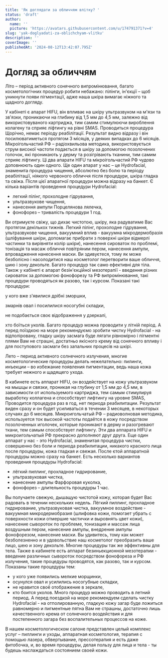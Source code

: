 ```yaml
---
title: 'Як доглядати за обличчям влітку? '
status: 'draft'
author:
  name: ''
  picture: 'https://avatars.githubusercontent.com/u/174791371?v=4'
slug: 'yak-doglyadati-za-oblichchyam-vlitku'
description: ''
coverImage: ''
publishedAt: '2024-08-12T13:42:07.795Z'
---
```


# Догляд за обличчям

Літо – період активного сонячного випромінювання, багато косметологічних процедур робити небажано: пілінги, ін'єкції – щоб уникнути появи пігментації, адже наша шкіра вимагає ніжного та щадного догляду.

У кабінеті є апарат HIFU, він впливає на шкіру ультразвуком на м'язи та зв'язки, проникаючи на глибину від 1,5 мм до 4,5 мм, залежно від використовуваного картриджа, тим самим стимулюючи вироблення колагену та сприяє ліфтингу на рівні SMAS. Проводиться процедура Щорічно, немає періоду реабілітації. Результат видно відразу і він посилюватиметься протягом 3 місяців, у деяких випадках до 6 місяців. Мікроігольчастий РФ – радіохвильова методика, використовується струм високої частоти подається в шкіру за допомогою позолочених голочок, які проникають у дерму та розігрівають тканини, тим самим сприяє ліфтингу. Ці два апарати HIFU та мікроігольчастий РФ чудово доповнюють один одного. Ще один апарат у нас – це Hydrofacial, знаменита процедура чищення, абсолютно без болю та періоду реабілітації, ніякого червоного обличчя після процедури, шкіра гладка та свіжа. Після цієї апаратної процедури можна відразу на банкет. Є кілька варіантів проведення процедури Hydrofacial:

- легкий пілінг, прохолодне гідрування,
- ультразвукове чищення,
- нанесення ампули Порцелянова лялечка,
- фонофорез – тривалість процедури 1 год. 

Ви отримуєте свіжу, що дихає чистотою, шкіру, яка радуватиме Вас протягом декількох тижнів. Легкий пілінг, прохолодне гідрування, ультразвукове чищення, вакуумний вплив - вакуумна мікродермобразія (шліфування шкіри, допомагає прибрати з поверхні шкіри відмерлі частинки та вирівняти колір шкіри), нанесення сироваток по проблемі, тонізація та масаж обличчя повітряним пером, нанесення ампули, впровадження нанесення маски. Ви здивуєтеся, тому як може безболісно і насолодитися наш косметолог перетворити ваше обличчя, шию і зону декольте. Багато процедур так само ефективні для тіла. Також у кабінеті є апарат безін'єкційної мезотерапії - введення різних сироваток за допомогою фонофорезу та РФ випромінювання, такі процедури проводяться як разово, так і курсом. Показані такі процедури:

 

у кого вже з'явилися дрібні зморшки,

 

змарнів овал і посилилися носогубні складки,

 

не подобається своє відображення у дзеркалі,

 

хто боїться уколів. Багато процедур можна проводити у літній період. А перед поїздкою на море рекомендуємо зробити чистку Hydrofacial - на відполіровану, гладку шкіру засмага буде лягати рівномірно і пігментні плями Вам не страшні, достатньо якісного крему від сонячного впливу і для поступового засмаги без запальних процесів на шкірі.

 

Лето – период активного солнечного излучения, многие косметологические процедуры делать нежелательно: пилинги, инъекции – во избежание появления пигментации, ведь наша кожа требует нежного и щадящего ухода.

В кабинете есть аппарат HIFU, он воздействует на кожу ультразвуком на мышцы и связки, проникая на глубину от 1,5 мм до 4,5 мм, в зависимости от используемого картриджа, тем самым стимулируя выработку коллагена и способствует лифтингу на уровне SMAS, Проводится процедура раз в год, нет периода реабилитации. Результат виден сразу и он будет усиливаться в течении 3 месяцев, в некоторых случаях до 6 месяцев. Микроигольчатый РФ – радиоволновая методика, используется ток высокой частоты подаётся в кожу посредством позолоченных иголочек, которые проникают в дерму и разогревают ткани, тем самым способствует лифтингу. Эти два аппарата HIFU и микроигольчатый РФ прекрасно дополняют друг друга. Еще один аппарат у нас - это Hydrofacial, знаменитая процедура чистки, совершенно без боли и периода реабилитации, никакого красного лица после процедуры, кожа гладкая и свежая. После єтой аппаратной процедуры можно сразу на банкет. Есть несколько вариантов проведения процедуры Hydrofacial:

- лёгкий пиллинг, прохладное гидрирование,
- ультразвуковая чистка,
- нанесение ампулы Фарфоровая куколка,
- фонофорез – длительность процедуры 1 час.

 Вы получаете свежую, дышащую чистотой кожу, которая будет Вас радовать в течении нескольких недель. Лёгкий пиллинг, прохладное гидрирование, ультразвуковая чистка, вакуумное воздействие - вакуумная микродермобразия (шлифовка кожи, помогает убрать с поверхности кожи отмершие частички и выровнять цвет кожи), нанесение сывороток по проблеме, тонизация и массаж лица воздушным пером, нанесение ампулы, внедрение ампулы фонофорезом, нанесение маски. Вы удивитесь, тому как может безболезненно и в удовольствие наш косметолог преобразить ваше лицо, шею и зону декольте. Многие процедуры так же эффективны для тела. Также в кабинете есть аппарат безиньекционной мезотерапии - введение различных сывороток посредством фонофореза и РФ излучения, такие процедуры проводятся, как разово, так и курсом. Показаны такие процедуры тем:

- у кого уже появились мелкие морщинки,
- осунулся овал и усилились носогубные складки,
- не нравится своё отображение в зеркале,
- кто боится уколов. Много процедур можно проводить в летний период. А перед поездкой на море рекомендуем сделать чистку Hydrofacial - на отполированную, гладкую кожу загар буде ложиться равномерно и пигментные пятна Вам не страшны, достаточно лишь качественного крема от солнечного воздействия и для постепенного загара без воспалительных процессов на коже.

 В нашем косметологическом салоне представлен целый комплекс услуг – пиллинги и уходы, аппаратная косметология, терапия с помощью лазера, обвертывание, прессотерапия и есть даже фитобочка, и, во время процедуры, делая пользу для лица и тела - ты будешь наслаждаться состоянием своей кожи.

 